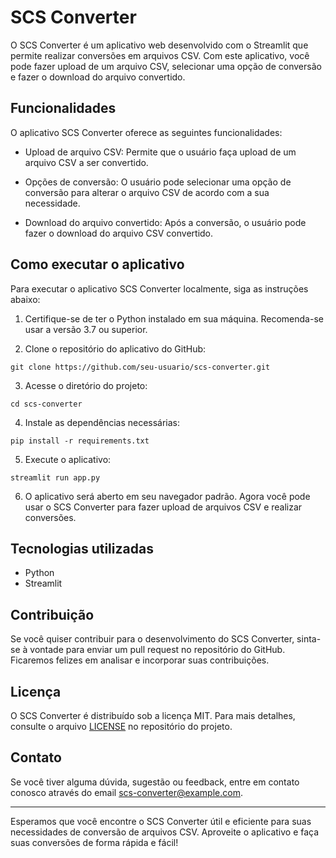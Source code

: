# SCS Converter

O SCS Converter é um aplicativo web desenvolvido com o Streamlit que permite realizar conversões em arquivos CSV. Com este aplicativo, você pode fazer upload de um arquivo CSV, selecionar uma opção de conversão e fazer o download do arquivo convertido.

## Funcionalidades

O aplicativo SCS Converter oferece as seguintes funcionalidades:

- Upload de arquivo CSV: Permite que o usuário faça upload de um arquivo CSV a ser convertido.

- Opções de conversão: O usuário pode selecionar uma opção de conversão para alterar o arquivo CSV de acordo com a sua necessidade.

- Download do arquivo convertido: Após a conversão, o usuário pode fazer o download do arquivo CSV convertido.

## Como executar o aplicativo

Para executar o aplicativo SCS Converter localmente, siga as instruções abaixo:

1. Certifique-se de ter o Python instalado em sua máquina. Recomenda-se usar a versão 3.7 ou superior.

2. Clone o repositório do aplicativo do GitHub:

```
git clone https://github.com/seu-usuario/scs-converter.git
```

3. Acesse o diretório do projeto:

```
cd scs-converter
```

4. Instale as dependências necessárias:

```
pip install -r requirements.txt
```

5. Execute o aplicativo:

```
streamlit run app.py
```

6. O aplicativo será aberto em seu navegador padrão. Agora você pode usar o SCS Converter para fazer upload de arquivos CSV e realizar conversões.

## Tecnologias utilizadas

- Python
- Streamlit

## Contribuição

Se você quiser contribuir para o desenvolvimento do SCS Converter, sinta-se à vontade para enviar um pull request no repositório do GitHub. Ficaremos felizes em analisar e incorporar suas contribuições.

## Licença

O SCS Converter é distribuído sob a licença MIT. Para mais detalhes, consulte o arquivo [LICENSE](LICENSE) no repositório do projeto.

## Contato

Se você tiver alguma dúvida, sugestão ou feedback, entre em contato conosco através do email scs-converter@example.com.

---

Esperamos que você encontre o SCS Converter útil e eficiente para suas necessidades de conversão de arquivos CSV. Aproveite o aplicativo e faça suas conversões de forma rápida e fácil!
